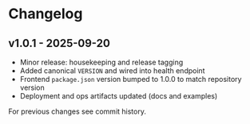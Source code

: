 # Changelog

## v1.0.1 - 2025-09-20

- Minor release: housekeeping and release tagging
- Added canonical `VERSION` and wired into health endpoint
- Frontend `package.json` version bumped to 1.0.0 to match repository version
- Deployment and ops artifacts updated (docs and examples)

For previous changes see commit history.
